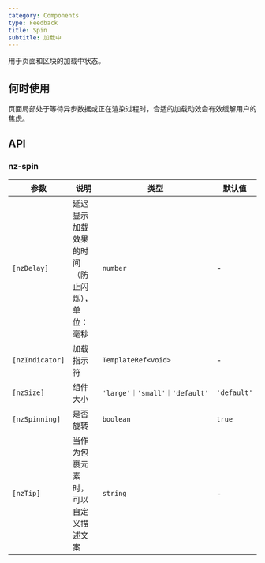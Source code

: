 ```yaml
---
category: Components
type: Feedback
title: Spin
subtitle: 加载中
---
```


用于页面和区块的加载中状态。

## 何时使用

页面局部处于等待异步数据或正在渲染过程时，合适的加载动效会有效缓解用户的焦虑。

## API

### nz-spin

| 参数 | 说明 | 类型 | 默认值 |
| --- | --- | --- | --- |
| `[nzDelay]` | 延迟显示加载效果的时间（防止闪烁），单位：毫秒 | `number` | - |
| `[nzIndicator]` | 加载指示符 | `TemplateRef<void>` | - |
| `[nzSize]` | 组件大小 | `'large'｜'small'｜'default'` | `'default'` |
| `[nzSpinning]` | 是否旋转 | `boolean` | `true` |
| `[nzTip]` | 当作为包裹元素时，可以自定义描述文案 | `string` | - |
